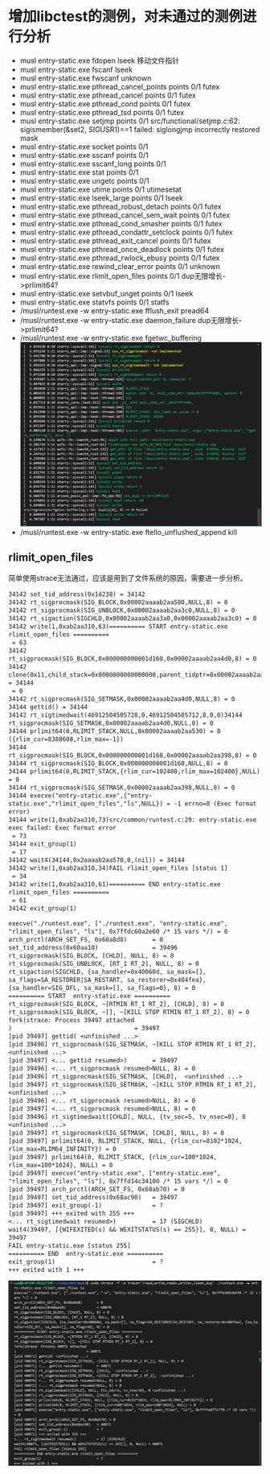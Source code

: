 # 增加libctest的测例，对未通过的测例进行分析

- musl entry-static.exe fdopen lseek 移动文件指针
- musl entry-static.exe fscanf lseek
- musl entry-static.exe fwscanf unknown
- musl entry-static.exe pthread_cancel_points points 0/1 futex
- musl entry-static.exe pthread_cancel points 0/1 futex
- musl entry-static.exe pthread_cond points 0/1 futex
- musl entry-static.exe pthread_tsd points 0/1 futex
- musl entry-static.exe setjmp points 0/1 src/functional/setjmp.c:62: sigismember(&set2, SIGUSR1)==1 failed: siglongjmp incorrectly restored mask
- musl entry-static.exe socket points 0/1
- musl entry-static.exe sscanf points 0/1 
- musl entry-static.exe sscanf_long points 0/1
- musl entry-static.exe stat points 0/1 
- musl entry-static.exe ungetc points 0/1 
- musl entry-static.exe utime points 0/1 utimesetat
- musl entry-static.exe lseek_large points 0/1 lseek
- musl entry-static.exe pthread_robust_detach points 0/1 futex
- musl entry-static.exe pthread_cancel_sem_wait points 0/1 futex
- musl entry-static.exe pthread_cond_smasher points 0/1 futex
- musl entry-static.exe pthread_condattr_setclock points 0/1 futex
- musl entry-static.exe pthread_exit_cancel points 0/1 futex
- musl entry-static.exe pthread_once_deadlock points 0/1 futex
- musl entry-static.exe pthread_rwlock_ebusy points 0/1 futex
- musl entry-static.exe rewind_clear_error points 0/1 unknown
- musl entry-static.exe rlimit_open_files points 0/1 dup无限增长->prlimit64? 
- musl entry-static.exe setvbuf_unget points 0/1 lseek
- musl entry-static.exe statvfs points 0/1 statfs 
- /musl/runtest.exe -w entry-static.exe fflush_exit pread64
- /musl/runtest.exe -w entry-static.exe daemon_failure dup无限增长->prlimit64? 
- /musl/runtest.exe -w entry-static.exe fgetwc_buffering
![alt text](image-14.png)
- /musl/runtest.exe -w entry-static.exe ftello_unflushed_append kill

## rlimit_open_files

简单使用strace无法通过，应该是用到了文件系统的原因，需要进一步分析。

```shell
34142 set_tid_address(0x1d238) = 34142
34142 rt_sigprocmask(SIG_BLOCK,0x00002aaaab2aa580,NULL,8) = 0
34142 rt_sigprocmask(SIG_UNBLOCK,0x00002aaaab2aa3c0,NULL,8) = 0
34142 rt_sigaction(SIGCHLD,0x00002aaaab2aa3a0,0x00002aaaab2aa3c0) = 0
34142 write(1,0xab2aa310,63)========== START entry-static.exe rlimit_open_files ==========
 = 63
34142 rt_sigprocmask(SIG_BLOCK,0x000000000001d160,0x00002aaaab2aa4d0,8) = 0
34142 clone(0x11,child_stack=0x0000000000000000,parent_tidptr=0x00002aaaab2aa4d0,tls=0x0000000000000008,child_tidptr=0x0000000000000000) = 34144
 = 0
34142 rt_sigprocmask(SIG_SETMASK,0x00002aaaab2aa4d0,NULL,8) = 0
34144 gettid() = 34144
34142 rt_sigtimedwait(46912504505728,0,46912504505712,8,0,0)34144 rt_sigprocmask(SIG_SETMASK,0x00002aaaab2aa4d0,NULL,8) = 0
34144 prlimit64(0,RLIMIT_STACK,NULL,0x00002aaaab2aa530) = 0 ({rlim_cur=8388608,rlim_max=-1})
34144 rt_sigprocmask(SIG_BLOCK,0x000000000001d168,0x00002aaaab2aa398,8) = 0
34144 rt_sigprocmask(SIG_BLOCK,0x000000000001d160,NULL,8) = 0
34144 prlimit64(0,RLIMIT_STACK,{rlim_cur=102400,rlim_max=102400},NULL) = 0
34144 rt_sigprocmask(SIG_SETMASK,0x00002aaaab2aa398,NULL,8) = 0
34144 execve("entry-static.exe",{"entry-static.exe","rlimit_open_files","ls",NULL}) = -1 errno=8 (Exec format error)
34144 write(1,0xab2aa310,73)src/common/runtest.c:29: entry-static.exe exec failed: Exec format error
 = 73
34144 exit_group(1)
 = 17
34142 wait4(34144,0x2aaaab2aa570,0,(nil)) = 34144
34142 write(1,0xab2aa310,34)FAIL rlimit_open_files [status 1]
 = 34
34142 write(1,0xab2aa310,61)========== END entry-static.exe rlimit_open_files ==========
 = 61
34142 exit_group(1)
```

```shell
execve("./runtest.exe", ["./runtest.exe", "entry-static.exe", "rlimit_open_files", "ls"], 0x7ffdc60a2e60 /* 15 vars */) = 0
arch_prctl(ARCH_SET_FS, 0x60a8d8)       = 0
set_tid_address(0x60aa10)               = 39496
rt_sigprocmask(SIG_BLOCK, [CHLD], NULL, 8) = 0
rt_sigprocmask(SIG_UNBLOCK, [RT_1 RT_2], NULL, 8) = 0
rt_sigaction(SIGCHLD, {sa_handler=0x40060d, sa_mask=[], sa_flags=SA_RESTORER|SA_RESTART, sa_restorer=0x404fea}, {sa_handler=SIG_DFL, sa_mask=[], sa_flags=0}, 8) = 0
========== START  entry-static.exe ==========
rt_sigprocmask(SIG_BLOCK, ~[RTMIN RT_1 RT_2], [CHLD], 8) = 0
rt_sigprocmask(SIG_BLOCK, ~[], ~[KILL STOP RTMIN RT_1 RT_2], 8) = 0
fork(strace: Process 39497 attached
)                                  = 39497
[pid 39497] gettid( <unfinished ...>
[pid 39496] rt_sigprocmask(SIG_SETMASK, ~[KILL STOP RTMIN RT_1 RT_2],  <unfinished ...>
[pid 39497] <... gettid resumed>)       = 39497
[pid 39496] <... rt_sigprocmask resumed>NULL, 8) = 0
[pid 39496] rt_sigprocmask(SIG_SETMASK, [CHLD],  <unfinished ...>
[pid 39497] rt_sigprocmask(SIG_SETMASK, ~[KILL STOP RTMIN RT_1 RT_2],  <unfinished ...>
[pid 39496] <... rt_sigprocmask resumed>NULL, 8) = 0
[pid 39497] <... rt_sigprocmask resumed>NULL, 8) = 0
[pid 39496] rt_sigtimedwait([CHLD], NULL, {tv_sec=5, tv_nsec=0}, 8 <unfinished ...>
[pid 39497] rt_sigprocmask(SIG_SETMASK, [CHLD], NULL, 8) = 0
[pid 39497] prlimit64(0, RLIMIT_STACK, NULL, {rlim_cur=8192*1024, rlim_max=RLIM64_INFINITY}) = 0
[pid 39497] prlimit64(0, RLIMIT_STACK, {rlim_cur=100*1024, rlim_max=100*1024}, NULL) = 0
[pid 39497] execve("entry-static.exe", ["entry-static.exe", "rlimit_open_files", "ls"], 0x7ffd14c34100 /* 15 vars */) = 0
[pid 39497] arch_prctl(ARCH_SET_FS, 0x68ab70) = 0
[pid 39497] set_tid_address(0x68ac90)   = 39497
[pid 39497] exit_group(-1)              = ?
[pid 39497] +++ exited with 255 +++
<... rt_sigtimedwait resumed>)          = 17 (SIGCHLD)
wait4(39497, [{WIFEXITED(s) && WEXITSTATUS(s) == 255}], 0, NULL) = 39497
FAIL entry-static.exe [status 255]
========== END  entry-static.exe ==========
exit_group(1)                           = ?
+++ exited with 1 +++
```

![alt text](image-15.png)